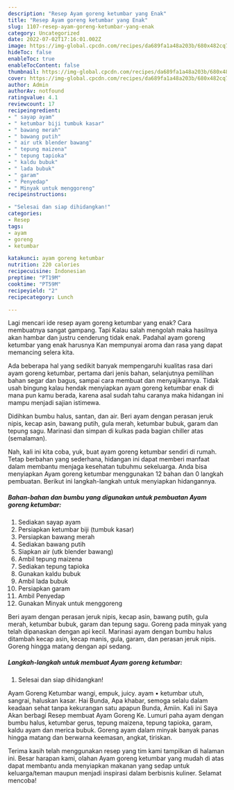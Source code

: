 ```yaml
---
description: "Resep Ayam goreng ketumbar yang Enak"
title: "Resep Ayam goreng ketumbar yang Enak"
slug: 1107-resep-ayam-goreng-ketumbar-yang-enak
category: Uncategorized
date: 2022-07-02T17:16:01.002Z
image: https://img-global.cpcdn.com/recipes/da689fa1a48a203b/680x482cq70/ayam-goreng-ketumbar-foto-resep-utama.jpg
hideToc: false
enableToc: true
enableTocContent: false
thumbnail: https://img-global.cpcdn.com/recipes/da689fa1a48a203b/680x482cq70/ayam-goreng-ketumbar-foto-resep-utama.jpg
cover: https://img-global.cpcdn.com/recipes/da689fa1a48a203b/680x482cq70/ayam-goreng-ketumbar-foto-resep-utama.jpg
author: Admin
authorAv: notfound
ratingvalue: 4.1
reviewcount: 17
recipeingredient:
- " sayap ayam"
- " ketumbar biji tumbuk kasar"
- " bawang merah"
- " bawang putih"
- " air utk blender bawang"
- " tepung maizena"
- " tepung tapioka"
- " kaldu bubuk"
- " lada bubuk"
- " garam"
- " Penyedap"
- " Minyak untuk menggoreng"
recipeinstructions:

- "Selesai dan siap dihidangkan!"
categories:
- Resep
tags:
- ayam
- goreng
- ketumbar

katakunci: ayam goreng ketumbar 
nutrition: 220 calories
recipecuisine: Indonesian
preptime: "PT19M"
cooktime: "PT59M"
recipeyield: "2"
recipecategory: Lunch

---
```



Lagi mencari ide resep ayam goreng ketumbar yang enak? Cara membuatnya sangat gampang. Tapi Kalau salah mengolah maka hasilnya akan hambar dan justru cenderung tidak enak. Padahal ayam goreng ketumbar yang enak harusnya Kan mempunyai aroma dan rasa yang dapat memancing selera kita.


Ada beberapa hal yang sedikit banyak mempengaruhi kualitas rasa dari ayam goreng ketumbar, pertama dari jenis bahan, selanjutnya pemilihan bahan segar dan bagus, sampai cara membuat dan menyajikannya. Tidak usah bingung kalau hendak menyiapkan ayam goreng ketumbar enak di mana pun kamu berada, karena asal sudah tahu caranya maka hidangan ini mampu menjadi sajian istimewa.

Didihkan bumbu halus, santan, dan air. Beri ayam dengan perasan jeruk nipis, kecap asin, bawang putih, gula merah, ketumbar bubuk, garam dan tepung sagu. Marinasi dan simpan di kulkas pada bagian chiller atas (semalaman).


Nah, kali ini kita coba, yuk, buat ayam goreng ketumbar sendiri di rumah. Tetap berbahan yang sederhana, hidangan ini dapat memberi manfaat dalam membantu menjaga kesehatan tubuhmu sekeluarga. Anda bisa menyiapkan Ayam goreng ketumbar menggunakan 12 bahan dan 0 langkah pembuatan. Berikut ini langkah-langkah untuk menyiapkan hidangannya.

<!--inarticleads1-->

##### Bahan-bahan dan bumbu yang digunakan untuk pembuatan Ayam goreng ketumbar:

1. Sediakan  sayap ayam
1. Persiapkan  ketumbar biji (tumbuk kasar)
1. Persiapkan  bawang merah
1. Sediakan  bawang putih
1. Siapkan  air (utk blender bawang)
1. Ambil  tepung maizena
1. Sediakan  tepung tapioka
1. Gunakan  kaldu bubuk
1. Ambil  lada bubuk
1. Persiapkan  garam
1. Ambil  Penyedap
1. Gunakan  Minyak untuk menggoreng


Beri ayam dengan perasan jeruk nipis, kecap asin, bawang putih, gula merah, ketumbar bubuk, garam dan tepung sagu. Goreng pada minyak yang telah dipanaskan dengan api kecil. Marinasi ayam dengan bumbu halus ditambah kecap asin, kecap manis, gula, garam, dan perasan jeruk nipis. Goreng hingga matang dengan api sedang. 

<!--inarticleads2-->

##### Langkah-langkah untuk membuat Ayam goreng ketumbar:


1. Selesai dan siap dihidangkan!

Ayam Goreng Ketumbar wangi, empuk, juicy. ayam • ketumbar utuh, sangrai, haluskan kasar. Hai Bunda, Apa khabar, semoga selalu dalam keadaan sehat tanpa kekurangan satu apapun Bunda, Amiin. Kali ini Saya Akan berbagi Resep membuat Ayam Goreng Ke. Lumuri paha ayam dengan bumbu halus, ketumbar gerus, tepung maizena, tepung tapioka, garam, kaldu ayam dan merica bubuk. Goreng ayam dalam minyak banyak panas hingga matang dan berwarna keemasan, angkat, tiriskan. 

Terima kasih telah menggunakan resep yang tim kami tampilkan di halaman ini. Besar harapan kami, olahan Ayam goreng ketumbar yang mudah di atas dapat membantu anda menyiapkan makanan yang sedap untuk keluarga/teman maupun menjadi inspirasi dalam berbisnis kuliner. Selamat mencoba!
